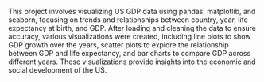 This project involves visualizing US GDP data using pandas, matplotlib, and seaborn, focusing on trends and relationships between country, year, life expectancy at birth, and GDP. After loading and cleaning the data to ensure accuracy, various visualizations were created, including line plots to show GDP growth over the years, scatter plots to explore the relationship between GDP and life expectancy, and bar charts to compare GDP across different years. These visualizations provide insights into the economic and social development of the US.






